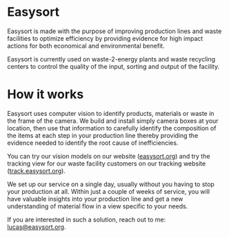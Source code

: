 # Easysort

Easysort is made with the purpose of improving production lines and waste facilities to optimize efficiency by providing evidence for high impact actions for both economical and environmental benefit.

Easysort is currently used on waste-2-energy plants and waste recycling centers to control the quality of the input, sorting and output of the facility.

# How it works

Easysort uses computer vision to identify products, materials or waste in the frame of the camera. We build and install simply camera boxes at your location, then use that information to carefully identify the composition of the items at each step in your production line thereby providing the evidence needed to identify the root cause of inefficiencies. 

You can try our vision models on our website ([easysort.org](https://easysort.org)) and try the tracking view for our waste facility customers on our tracking website ([track.easysort.org](https://track.easysort.org)).

We set up our service on a single day, usually without you having to stop your production at all. Within just a couple of weeks of service, you will have valuable insights into your production line and get a new understanding of material flow in a view specific to your needs.

If you are interested in such a solution, reach out to me: lucas@easysort.org.